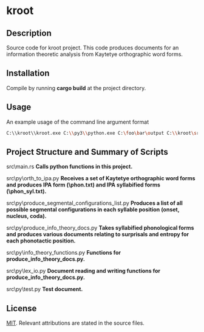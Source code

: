 # kroot

## Description
Source code for kroot project. This code produces documents for an information theoretic analysis from Kaytetye orthographic word forms.

## Installation
Compile by running **cargo build** at the project directory.

## Usage
An example usage of the command line argument format
```bash
C:\\kroot\\kroot.exe C:\\py3\\python.exe C:\foo\bar\output C:\\kroot\src\py
```

## Project Structure and Summary of Scripts
src\main.rs **Calls python functions in this project.**

src\py\orth_to_ipa.py **Receives a set of Kaytetye orthographic word forms and produces IPA form (\phon.txt) and IPA syllabified forms (\phon_syl.txt).**

src\py\produce_segmental_configurations_list.py **Produces a list of all possible segmental configurations in each syllable position (onset, nucleus, coda).**

src\py\produce_info_theory_docs.py **Takes syllabified phonological forms and produces various documents relating to surprisals and entropy for each phonotactic position.**

src\py\info_theory_functions.py **Functions for produce_info_theory_docs.py.**

src\py\lex_io.py **Document reading and writing functions for produce_info_theory_docs.py.**

src\py\test.py **Test document.**

## License
[MIT](https://choosealicense.com/licenses/mit/). Relevant attributions are stated in the source files.
